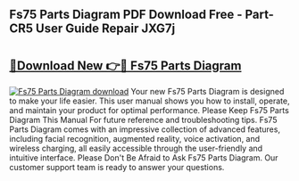## Fs75 Parts Diagram PDF Download Free - Part-CR5 User Guide Repair JXG7j

# <h2><a href="http://dfmqzd.blite.top/?on=Fs75+Parts+Diagram">🔗Download New 👉🔴 Fs75 Parts Diagram</a></h2>

[![Fs75 Parts Diagram download](https://i.imgur.com/lujVjoI.png)](http://dfmqzd.blite.top/?on=Fs75+Parts+Diagram)
Your new Fs75 Parts Diagram is designed to make your life easier. This user manual shows you how to install, operate, and maintain your product for optimal performance. Please Keep Fs75 Parts Diagram This Manual For future reference and troubleshooting tips. Fs75 Parts Diagram comes with an impressive collection of advanced features, including facial recognition, augmented reality, voice activation, and wireless charging, all easily accessible through the user-friendly and intuitive interface. Please Don't Be Afraid to Ask Fs75 Parts Diagram. Our customer support team is ready to answer your questions.
